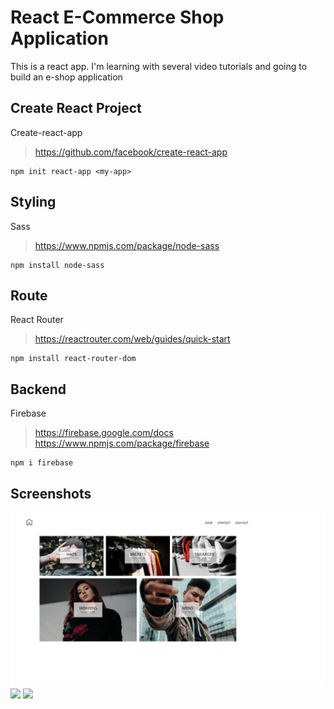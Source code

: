 # React E-Commerce Shop Application
This is a react app.
I'm learning with several video tutorials and going to build an e-shop application

## Create React Project
Create-react-app
> https://github.com/facebook/create-react-app
```
npm init react-app <my-app>
```

## Styling
Sass
> https://www.npmjs.com/package/node-sass
```
npm install node-sass
```

## Route
React Router
> https://reactrouter.com/web/guides/quick-start
```
npm install react-router-dom
```

## Backend
Firebase
> https://firebase.google.com/docs
> https://www.npmjs.com/package/firebase
```
npm i firebase
```

## Screenshots
![](https://github.com/JingyiNiu/react-eshop-app/blob/master/src/screenshots/home.png)
![](https://github.com/JingyiNiu/react-eshop-app/blob/master/src/screenshots/shop.png)
![](https://github.com/JingyiNiu/react-eshop-app/blob/master/src/screenshots/sign-in-and-register)
